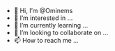 - 👋 Hi, I’m @Ominems
- 👀 I’m interested in ...
- 🌱 I’m currently learning ...
- 💞️ I’m looking to collaborate on ...
- 📫 How to reach me ...

<!---
Ominems/Ominems is a ✨ special ✨ repository because its `README.md` (this file) appears on your GitHub profile.
You can click the Preview link to take a look at your changes.
--->
